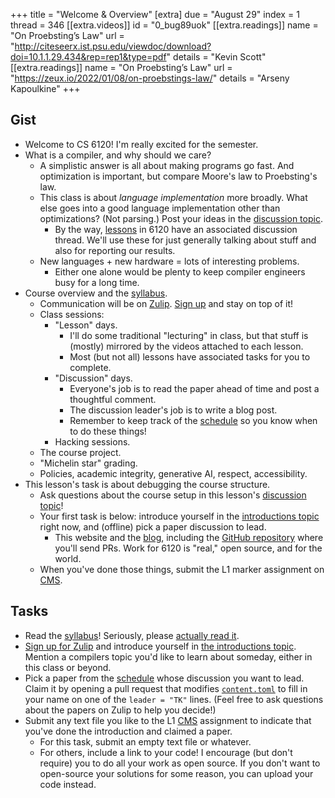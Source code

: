 +++
title = "Welcome & Overview"
[extra]
due = "August 29"
index = 1
thread = 346
[[extra.videos]]
id = "0_bug89uok"
[[extra.readings]]
name = "On Proebsting’s Law"
url = "http://citeseerx.ist.psu.edu/viewdoc/download?doi=10.1.1.29.434&rep=rep1&type=pdf"
details = "Kevin Scott"
[[extra.readings]]
name = "On Proebsting’s Law"
url = "https://zeux.io/2022/01/08/on-proebstings-law/"
details = "Arseny Kapoulkine"
+++

## Gist

* Welcome to CS 6120! I'm really excited for the semester.
* What is a compiler, and why should we care?
    * A simplistic answer is all about making programs go fast. And optimization is important, but compare Moore's law to Proebsting's law.
    * This class is about *language implementation* more broadly. What else goes into a good language implementation other than optimizations? (Not parsing.) Post your ideas in the [discussion topic][topic].
        * By the way, [lessons][] in 6120 have an associated discussion thread. We'll use these for just generally talking about stuff and also for reporting our results.
    * New languages + new hardware = lots of interesting problems.
        * Either one alone would be plenty to keep compiler engineers busy for a long time.
* Course overview and the [syllabus][].
    * Communication will be on [Zulip][]. [Sign up][zulip-signup] and stay on top of it!
    * Class sessions:
        * "Lesson" days.
            * I'll do some traditional "lecturing" in class, but that stuff is (mostly) mirrored by the videos attached to each lesson.
            * Most (but not all) lessons have associated tasks for you to complete.
        * "Discussion" days.
            * Everyone's job is to read the paper ahead of time and post a thoughtful comment.
            * The discussion leader's job is to write a blog post.
            * Remember to keep track of the [schedule][] so you know when to do these things!
        * Hacking sessions. 
    * The course project.
    * "Michelin star" grading.
    * Policies, academic integrity, generative AI, respect, accessibility.
* This lesson's task is about debugging the course structure.
    * Ask questions about the course setup in this lesson's [discussion topic][topic]!
    * Your first task is below: introduce yourself in the [introductions topic][intro] right now, and (offline) pick a paper discussion to lead.
        * This website and the [blog][], including the [GitHub repository][gh] where you'll send PRs. Work for 6120 is "real," open source, and for the world.
    * When you've done those things, submit the L1 marker assignment on [CMS][].

## Tasks

* Read the [syllabus][]! Seriously, please [actually read it][s].
* [Sign up for Zulip][zulip-signup] and introduce yourself in [the introductions topic][intro]. Mention a compilers topic you'd like to learn about someday, either in this class or beyond.
* Pick a paper from the [schedule][] whose discussion you want to lead.
  Claim it by opening a pull request that modifies [`content.toml`][cont-gh] to fill in your name on one of the `leader = "TK"` lines.
  (Feel free to ask questions about the papers on Zulip to help you decide!)
* Submit any text file you like to the L1 [CMS][] assignment to indicate that you've done the introduction and claimed a paper.
    * For this task, submit an empty text file or whatever.
    * For others, include a link to your code! I encourage (but don't require) you to do all your work as open source. If you don't want to open-source your solutions for some reason, you can upload your code instead.

[s]: https://www.cameo.com/v/5f2b392a0299b100202e624a
[intro]: https://cs6120.zulipchat.com/#narrow/stream/254729-general/topic/introductions.202023
[flipped]: https://en.wikipedia.org/wiki/Flipped_classroom
[zulip-signup]: https://www.cs.cornell.edu/courses/cs6120/2023fa/private/zulip.html
[syllabus]: @/syllabus.md
[zulip]: https://cs6120.zulipchat.com
[blog]: @/blog/_index.md
[gh]: https://github.com/sampsyo/cs6120
[topic]: https://github.com/sampsyo/cs6120/discussions/346
[cms]: https://cmsx.cs.cornell.edu/
[schedule]: @/schedule.md
[cont-gh]: https://github.com/sampsyo/cs6120/blob/2023fa/data/content.toml
[lessons]: @/lesson/_index.md
